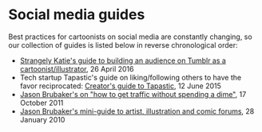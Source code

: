 # Social media guides

Best practices for cartoonists on social media are constantly changing, so our collection of guides is listed below in reverse chronological order:

- [Strangely Katie's guide to building an audience on Tumblr as a cartoonist/illustrator](http://strangelykatie.tumblr.com/post/143447232287/hello-ive-been-a-major-fan-of-your-work-for-a), 26 April 2016
- Tech startup Tapastic's guide on liking/following others to have the favor reciprocated: [Creator's guide to Tapastic](https://tapastic.com/episode/147694), 12 June 2015
- [Jason Brubaker's on "how to get traffic without spending a dime"](http://www.remindblog.com/2011/10/17/how-to-get-traffic-without-spending-a-dime/), 17 October 2011
- [Jason Brubaker's mini-guide to artist, illustration and comic forums](http://www.remindblog.com/2010/01/28/artist-illustration-comic-forums/), 28 January 2010